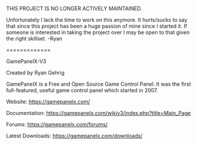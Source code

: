 
THIS PROJECT IS NO LONGER ACTIVELY MAINTAINED.

Unfortunately I lack the time to work on this anymore.  It hurts/sucks to say that since this project has been a huge passion of mine since I started it.  If someone is interested in taking the project over I may be open to that given the right skillset. -Ryan


=============

GamePanelX-V3

Created by Ryan Gehrig

GamePanelX is a Free and Open Source Game Control Panel.  It was the first full-featured, useful game control panel which started in 2007.


Website: https://gamepanelx.com/

Documentation: https://gamepanelx.com/wikiv3/index.php?title=Main_Page

Forums: https://gamepanelx.com/forums/

Latest Downloads: https://gamepanelx.com/downloads/

